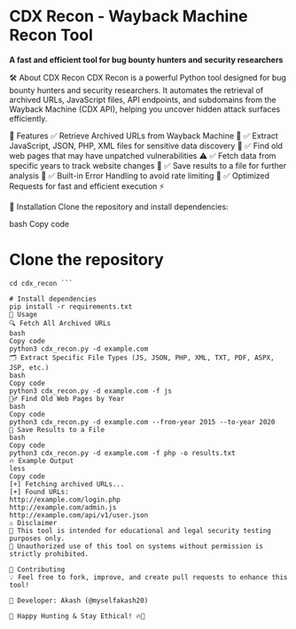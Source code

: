 # CDX Recon - Wayback Machine Recon Tool

**A fast and efficient tool for bug bounty hunters and security researchers**

🛠 About CDX Recon
CDX Recon is a powerful Python tool designed for bug bounty hunters and security researchers. It automates the retrieval of archived URLs, JavaScript files, API endpoints, and subdomains from the Wayback Machine (CDX API), helping you uncover hidden attack surfaces efficiently.

🎯 Features
✅ Retrieve Archived URLs from Wayback Machine 📂
✅ Extract JavaScript, JSON, PHP, XML files for sensitive data discovery 🔑
✅ Find old web pages that may have unpatched vulnerabilities ⚠️
✅ Fetch data from specific years to track website changes 📅
✅ Save results to a file for further analysis 💾
✅ Built-in Error Handling to avoid rate limiting 🚀
✅ Optimized Requests for fast and efficient execution ⚡

📌 Installation
Clone the repository and install dependencies:

bash
Copy code
# Clone the repository
```git clone https://github.com/myselfakash20/cdx_recon.git <br>
cd cdx_recon ```

# Install dependencies
pip install -r requirements.txt
🚀 Usage
🔍 Fetch All Archived URLs
bash
Copy code
python3 cdx_recon.py -d example.com
🗂 Extract Specific File Types (JS, JSON, PHP, XML, TXT, PDF, ASPX, JSP, etc.)
bash
Copy code
python3 cdx_recon.py -d example.com -f js
🕵️‍♂️ Find Old Web Pages by Year
bash
Copy code
python3 cdx_recon.py -d example.com --from-year 2015 --to-year 2020
💾 Save Results to a File
bash
Copy code
python3 cdx_recon.py -d example.com -f php -o results.txt
🔥 Example Output
less
Copy code
[+] Fetching archived URLs...
[+] Found URLs:
http://example.com/login.php
http://example.com/admin.js
http://example.com/api/v1/user.json
⚠️ Disclaimer
🚨 This tool is intended for educational and legal security testing purposes only.
🚨 Unauthorized use of this tool on systems without permission is strictly prohibited.

🤝 Contributing
💡 Feel free to fork, improve, and create pull requests to enhance this tool!

📧 Developer: Akash (@myselfakash20)

🎯 Happy Hunting & Stay Ethical! 🔥🚀
